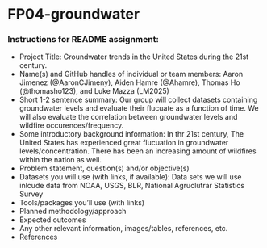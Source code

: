 # FP04-groundwater
### Instructions for README assignment:
- Project Title: Groundwater trends in the United States during the 21st century. 
- Name(s) and GitHub handles of individual or team members: Aaron Jimenez (@AaronCJimeny), Aiden Hamre (@Ahamre), Thomas Ho (@thomasho123), 
and Luke Mazza (LM2025)
- Short 1-2 sentence summary: Our group will collect datasets containing groundwater levels and evaluate their flucuate as a function of time.
We will also evaluate the correlation between groundwater levels and wildfire occurences/frequency. 
- Some introductory background information: In thr 21st century, The United States has experienced great flucuation in groundwater levels/concentration. There has been an increasing amount of wildfires within the nation as well. 
- Problem statement, question(s) and/or objective(s)
- Datasets you will use (with links, if available): Data sets we will use inlcude data from  NOAA, USGS, BLR, National Agruclutrar Statistics Survey
- Tools/packages you’ll use (with links)
- Planned methodology/approach
- Expected outcomes
- Any other relevant information, images/tables, references, etc.
- References
